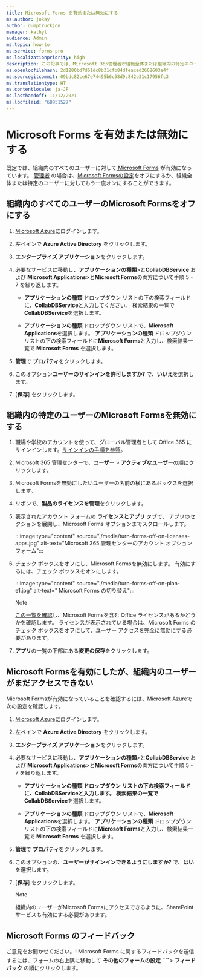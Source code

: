 ```yaml
---
title: Microsoft Forms を有効または無効にする
ms.author: jokay
author: dumptruckjon
manager: kathyl
audience: Admin
ms.topic: how-to
ms.service: forms-pro
ms.localizationpriority: high
description: この記事では、Microsoft 365管理者が組織全体または組織内の特定のユーザーのMicrosoft Formsを有効または無効にする方法について説明します。
ms.openlocfilehash: 2d1280bd7d61dc8b31cfb84dfeaced2662603e4f
ms.sourcegitcommit: 09bdc82ce67e74495b6c58d9c842e31c17956fc3
ms.translationtype: HT
ms.contentlocale: ja-JP
ms.lasthandoff: 11/12/2021
ms.locfileid: "60951527"
---
```

# <a name="turn-off-or-turn-on-microsoft-forms"></a>Microsoft Forms を有効または無効にする

既定では、組織内のすべてのユーザーに対して[ Microsoft Forms](https://support.microsoft.com/office/what-is-microsoft-forms-6b391205-523c-45d2-b53a-fc10b22017c8) が有効になっています。 [管理者](https://support.microsoft.com/topic/eac4d046-1afd-4f1a-85fc-8219c79e1504) の場合は、[Microsoft Formsの設定](https://support.microsoft.com/office/set-up-microsoft-forms-cc52287a-4550-464d-9a1b-457bf9df2240)をオフにするか、組織全体または特定のユーザーに対してもう一度オンにすることができます。

## <a name="turn-off-microsoft-forms-for-everyone-in-your-organization"></a>組織内のすべてのユーザーのMicrosoft Formsをオフにする

1.  [Microsoft Azure](https://portal.azure.com/)にログインします。

2.  左ペインで **Azure Active Directory** をクリックします。

3.  **エンタープライズ アプリケーション**をクリックします。

4.  必要なサービスに移動し、**アプリケーションの種類**\>と**CollabDBService** および **Microsoft Applications**\>と**Microsoft Forms**の両方について手順 5 - 7 を繰り返します。
    
      - **アプリケーションの種類** ドロップダウン リストの下の検索フィールドに、**CollabDBService**と入力してください。 検索結果の一覧で**CollabDBService**を選択します。
    
      - **アプリケーションの種類** ドロップダウン リストで、**Microsoft Applications**を選択します。 **アプリケーションの種類** ドロップダウン リストの下の検索フィールドに**Microsoft Forms**と入力し、検索結果一覧で **Microsoft Forms** を選択します。

5.  **管理**で **プロパティ**をクリックします。

6.  このオプション**ユーザーのサインインを許可しますか?** で、**いいえ**を選択します。

7.  [**保存**] をクリックします。

## <a name="turn-off-microsoft-forms-for-specific-people-in-your-organization"></a>組織内の特定のユーザーのMicrosoft Formsを無効にする

1.  職場や学校のアカウントを使って、グローバル管理者として Office 365 にサインインします。[サインインの手順を参照](https://support.microsoft.com/office/where-to-sign-into-microsoft-365-for-business-e9eb7d51-5430-4929-91ab-6157c5a050b4)。

2.  Microsoft 365 管理センターで、**ユーザー** \> **アクティブなユーザー**の順にクリックします。

3.  Microsoft Formsを無効にしたいユーザーの名前の横にあるボックスを選択します。

4.  リボンで、**製品のライセンスを管理**をクリックします。

5.  表示されたアカウント フォームの **ライセンスとアプリ** タブで、 アプリのセクションを展開し、Microsoft Forms オプションまでスクロールします。 

    :::image type="content" source="./media/turn-forms-off-on-licenses-apps.jpg" alt-text="Microsoft 365 管理センターのアカウント オプション フォーム":::

6.  チェック ボックスをオフにし、Microsoft Formsを無効にします。 有効にするには、チェック ボックスをオンにします。

    :::image type="content" source="./media/turn-forms-off-on-plan-e1.jpg" alt-text=" Microsoft Forms の切り替え":::

     > [!Note]
     > [この一覧を確認](https://support.microsoft.com/office/office-licenses-that-include-microsoft-forms-efa14679-5d99-47c5-bdf1-2fc838767f7e)し、Microsoft Formsを含む Office ライセンスがあるかどうかを確認します。 ライセンスが表示されている場合は、Microsoft Forms のチェック ボックスをオフにして、ユーザー アクセスを完全に無効にする必要があります。

7.  **アプリ**の一覧の下部にある**変更の保存**をクリックします。

## <a name="i-turned-on-microsoft-forms-but-people-in-my-organization-still-cant-access-it"></a>Microsoft Formsを有効にしたが、組織内のユーザーがまだアクセスできない

Microsoft Formsが有効になっていることを確認するには、Microsoft Azureで次の設定を確認します。

1.  [Microsoft Azure](https://portal.azure.com/)にログインします。

2.  左ペインで **Azure Active Directory** をクリックします。

3.  **エンタープライズ アプリケーション**をクリックします。

4.  必要なサービスに移動し、**アプリケーションの種類**\>と**CollabDBService** および **Microsoft Applications**\>と**Microsoft Forms**の両方について手順 5 - 7 を繰り返します。
    
      - **アプリケーションの種類 **ドロップダウン リストの下の検索フィールドに、**CollabDBService**と入力します。 検索結果の一覧で**CollabDBService**を選択します。
    
      - **アプリケーションの種類** ドロップダウン リストで、**Microsoft Applications**を選択します。 **アプリケーションの種類** ドロップダウン リストの下の検索フィールドに**Microsoft Forms**と入力し、検索結果一覧で **Microsoft Forms** を選択します。

5.  **管理**で **プロパティ**をクリックします。

6.  このオプションの、**ユーザーがサインインできるようにしますか?** で、**はい** を選択します。

7.  [**保存**] をクリックします。

    >[!Note]
    >組織内のユーザーがMicrosoft Formsにアクセスできるように、SharePoint サービスも有効にする必要があります。

## <a name="feedback-for-microsoft-forms"></a>Microsoft Forms のフィードバック

ご意見をお聞かせください。\! Microsoft Forms に関するフィードバックを送信するには、フォームの右上隅に移動して **その他のフォームの設定** ![その他のオプション ボタン](./media/image2.png)\> **フィードバック** の順にクリックします。

